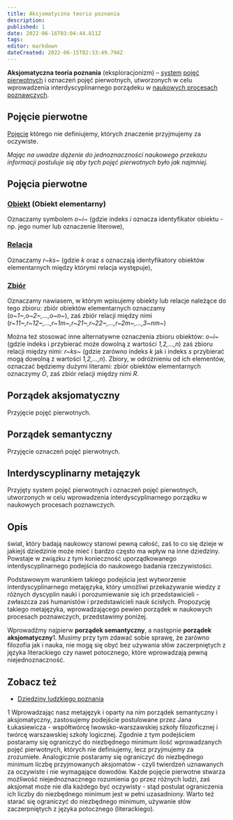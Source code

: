 ```yaml
---
title: Aksjomatyczna teoria poznania
description: 
published: 1
date: 2022-06-16T03:04:44.811Z
tags: 
editor: markdown
dateCreated: 2022-06-15T02:33:49.794Z
---
```


**Aksjomatyczna teoria poznania** (eksploracjonizm) – [system](/System) [pojęć pierwotnych](/Aksjomatyczna_teoria_poznania#pojęcie-pierwotne) i oznaczeń pojęć pierwotnych, utworzonych w celu wprowadzenia interdyscyplinarnego porządeku w [naukowych procesach poznawczych](/Dziedziny_ludzkiego_poznania#nauka).

## Pojęcie pierwotne
[Pojęcie](/Pojęcie) którego nie definiujemy, których znaczenie przyjmujemy za oczywiste.

*Mając na uwadze dążenie do jednoznaczności naukowego przekazu informacji postuluje się aby tych pojęć pierwotnych było jak najmniej.*

## Pojęcia pierwotne

### [**Obiekt**](/Obiekt) (Obiekt elementarny)

Oznaczamy symbolem *o~i~* (gdzie indeks *i* oznacza identyfikator obiektu - np. jego numer lub oznaczenie literowe),

### [**Relacja**](/Relacja)

Oznaczamy *r~ks~* (gdzie *k* oraz *s* oznaczają identyfikatory obiektów elementarnych między którymi relacja występuje),

### [**Zbiór**](/Zbiór)

Oznaczamy nawiasem, w którym wpisujemy obiekty lub relacje należące do tego zbioru: zbiór obiektów elementarnych oznaczamy (*o~1~,o~2~,...,o~n~*), zaś zbiór relacji między nimi (*r~11~,r~12~,...,r~1m~,r~21~,r~22~,...,r~2m~,...,3~nm~*)

Można też stosować inne alternatywne oznaczenia zbioru obiektów: *o~i~* (gdzie indeks i przybierać może dowolną z wartości *1,2,...,n*) zaś zbioru relacji między nimi: *r~ks~* (gdzie zarówno indeks *k* jak i indeks *s* przybierać mogą dowolną z wartości *1,2,...,n*). Zbiory, w odróżnieniu od ich elementów, oznaczać będziemy dużymi literami: zbiór obiektów elementarnych oznaczymy *O*, zaś zbiór relacji między nimi *R*.

## Porządek aksjomatyczny

Przyjęcie pojęć pierwotnych.

## Porządek semantyczny

Przyjęcie oznaczeń pojęć pierwotnych.

## Interdyscyplinarny metajęzyk

Przyjęty system pojęć pierwotnych i oznaczeń pojęć pierwotnych, utworzonych w celu wprowadzenia interdyscyplinarnego porządku w naukowych procesach poznawczych.

## Opis

świat, który badają naukowcy stanowi pewną całość, zaś to co się dzieje w jakiejś dziedzinie może mieć i bardzo często ma wpływ na inne dziedziny. Powstaje w związku z tym konieczność uporządkowanego interdyscyplinarnego podejścia do naukowego badania rzeczywistości.

Podstawowym warunkiem takiego podejścia jest wytworzenie
interdyscyplinarnego metajęzyka, który umożliwi przekazywanie
wiedzy z różnych dyscyplin nauki i porozumiewanie się ich
przedstawicieli - zwłaszcza zaś humanistów i przedstawicieli nauk ścisłych. Propozycję takiego metajęzyka, wprowadzającego pewien porządek w naukowych procesach poznawczych, przedstawimy poniżej.

Wprowadźmy najpierw **porządek semantyczny**, a następnie **porządek aksjomatyczny**1. Musimy przy tym zdawać sobie sprawę, że zarówno filozofia jak i nauka, nie mogą się obyć bez używania słów zaczerpniętych z języka literackiego czy nawet potocznego, które wprowadzają pewną niejednoznaczność.

## Zobacz też

- [Dziedziny ludzkiego poznania](/Dziedziny_ludzkiego_poznania)


1 Wprowadzając nasz metajęzyk i oparty na nim porządek semantyczny i aksjomatyczny, zastosujemy podejście postulowane przez Jana Łukasiewicza - współtwórcę lwowsko-warszawskiej szkoły filozoficznej i twórcę warszawskiej szkoły logicznej. Zgodnie z tym podejściem postaramy się ograniczyć do niezbędnego minimum ilość wprowadzanych pojęć pierwotnych, których nie definiujemy, lecz przyjmujemy za zrozumiełe. Analogicznie postaramy się ograniczyć do niezbędnego minimum liczbę przyjmowanych aksjomatów - czyli twierdzeń uznawanych za oczywiste i nie wymagające dowodów. Każde pojęcie pierwotne stwarza możliwość niejednoznacznego rozumienia go przez różnych ludzi, zaś aksjomat może nie dla każdego być oczywisty - stąd postulat ograniczenia ich liczby do niezbędnego minimum jest w pełni uzasadniony. Warto też starać się ograniczyć do niezbędnego minimum, używanie słów zaczerpniętych z języka potocznego (literackiego).